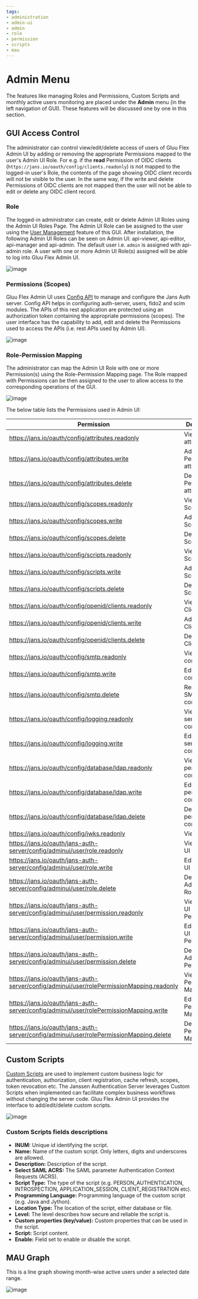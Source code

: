 ```yaml
---
tags:
- administration
- admin-ui
- admin
- role
- permission
- scripts
- mau
---
```

# Admin Menu

The features like managing Roles and Permissions, Custom Scripts and monthly active users monitoring are placed under the **Admin** menu (in the left navigation of GUI). These features will be discussed one by one in this section.

## GUI Access Control

The administrator can control view/edit/delete access of users of Gluu Flex Admin UI by adding or removing the appropriate Permissions mapped to the user's Admin UI Role. For e.g. if the **read** Permission of OIDC clients (`https://jans.io/oauth/config/clients.readonly`) is not mapped to the logged-in user's Role, the contents of the page showing OIDC client records will not be visible to the user. In the same way, if the write and delete Permissions of OIDC clients are not mapped then the user will not be able to edit or delete any OIDC client record.

### Role

The logged-in administrator can create, edit or delete Admin UI Roles using the Admin UI Roles Page. The Admin UI Role can be assigned to the user using the [User Management](./userMgmt-menu.md) feature of this GUI. After installation, the following Admin UI Roles can be seen on Admin UI: api-viewer, api-editor, api-manager and api-admin. The default user i.e. `admin` is assigned with api-admin role. A user with one or more Admin UI Role(s) assigned will be able to log into Gluu Flex Admin UI.

![image](../../assets/admin-ui/role.png)

### Permissions (Scopes)

Gluu Flex Admin UI uses [Config API](https://github.com/JanssenProject/jans/tree/main/jans-config-api) to manage and configure the Jans Auth server. Config API helps in configuring auth-server, users, fido2 and scim modules. The APIs of this rest application are protected using an authorization token containing the appropriate permissions (scopes). The user interface has the capability to add, edit and delete the Permissions used to access the APIs (i.e. rest APIs used by Admin UI).

![image](../../assets/admin-ui/permission.png)

### Role-Permission Mapping

The administrator can map the Admin UI Role with one or more Permission(s) using the Role-Permission Mapping page. The Role mapped with Permissions can be then assigned to the user to allow access to the corresponding operations of the GUI.

![image](../../assets/admin-ui/role-permission.png)

The below table lists the Permissions used in Admin UI:

|Permission|Description|
|----------|-----------|
|https://jans.io/oauth/config/attributes.readonly|View Person attributes|
|https://jans.io/oauth/config/attributes.write|Add/Edit Person attributes|
|https://jans.io/oauth/config/attributes.delete|Delete Person attributes|
|https://jans.io/oauth/config/scopes.readonly|View the Scopes|
|https://jans.io/oauth/config/scopes.write|Add/Edit Scopes|
|https://jans.io/oauth/config/scopes.delete|Delete Scopes|
|https://jans.io/oauth/config/scripts.readonly|View the Scripts|
|https://jans.io/oauth/config/scripts.write|Add/Edit Scripts|
|https://jans.io/oauth/config/scripts.delete|Delete Scripts|
|https://jans.io/oauth/config/openid/clients.readonly|View the Clients|
|https://jans.io/oauth/config/openid/clients.write|Add/Edit Clients|
|https://jans.io/oauth/config/openid/clients.delete|Delete Clients|
|https://jans.io/oauth/config/smtp.readonly|View SMTP configuration|
|https://jans.io/oauth/config/smtp.write|Edit SMTP configuration|
|https://jans.io/oauth/config/smtp.delete|Remove SMTP configuration|
|https://jans.io/oauth/config/logging.readonly|View Auth server log configuration|
|https://jans.io/oauth/config/logging.write|Edit Auth server log configuration|
|https://jans.io/oauth/config/database/ldap.readonly|View LDAP persistence configuration|
|https://jans.io/oauth/config/database/ldap.write|Edit LDAP persistence configuration|
|https://jans.io/oauth/config/database/ldap.delete|Delete LDAP persistence configuration|
|https://jans.io/oauth/config/jwks.readonly|View JWKS|
|https://jans.io/oauth/jans-auth-server/config/adminui/user/role.readonly|View Admin UI Roles|
|https://jans.io/oauth/jans-auth-server/config/adminui/user/role.write|Edit Admin UI Roles|
|https://jans.io/oauth/jans-auth-server/config/adminui/user/role.delete|Delete Admin UI Roles|
|https://jans.io/oauth/jans-auth-server/config/adminui/user/permission.readonly|View Admin UI Permissions|
|https://jans.io/oauth/jans-auth-server/config/adminui/user/permission.write|Edit Admin UI Permissions|
|https://jans.io/oauth/jans-auth-server/config/adminui/user/permission.delete|Delete Admin UI Permissions|
|https://jans.io/oauth/jans-auth-server/config/adminui/user/rolePermissionMapping.readonly|View Role-Permission Mapping|
|https://jans.io/oauth/jans-auth-server/config/adminui/user/rolePermissionMapping.write|Edit Role-Permission Mapping|
|https://jans.io/oauth/jans-auth-server/config/adminui/user/rolePermissionMapping.delete|Delete Role-Permission Mapping|

## Custom Scripts

[Custom Scripts](https://docs.jans.io/head/admin/developer/scripts/) are used to implement custom business logic for authentication, authorization, client registration, cache refresh, scopes, token revocation etc. The Janssen Authentication Server leverages Custom Scripts when implemented can facilitate complex business workflows without changing the server code. Gluu Flex Admin UI provides the interface to add/edit/delete custom scripts.

![image](../../assets/admin-ui/custom-scripts.png)

### Custom Scripts fields descriptions

- **INUM:** Unique id identifying the script.
- **Name:** Name of the custom script. Only letters, digits and underscores are allowed.
- **Description:** Description of the script.
- **Select SAML ACRS:** The SAML parameter Authentication Context Requests (ACRS).
- **Script Type:** The type of the script (e.g. PERSON_AUTHENTICATION, INTROSPECTION, APPLICATION_SESSION, CLIENT_REGISTRATION etc).
- **Programming Language:** Programming language of the custom script (e.g. Java and Jython).
- **Location Type:** The location of the script, either database or file.
- **Level:** The level describes how secure and reliable the script is.
- **Custom properties (key/value):** Custom properties that can be used in the script.
- **Script:** Script content.
- **Enable:** Field set to enable or disable the script.

## MAU Graph

This is a line graph showing month-wise active users under a selected date range.

![image](../../assets/admin-ui/mau.png)

